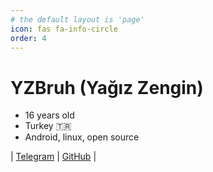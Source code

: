 ```yaml
---
# the default layout is 'page'
icon: fas fa-info-circle
order: 4
---
```


# YZBruh (Yağız Zengin)
 - 16 years old 
 - Turkey 🇹🇷
 - Android, linux, open source

 | [Telegram](t.me/YZBruh) | [GitHub](github.com/YZBruh) |
